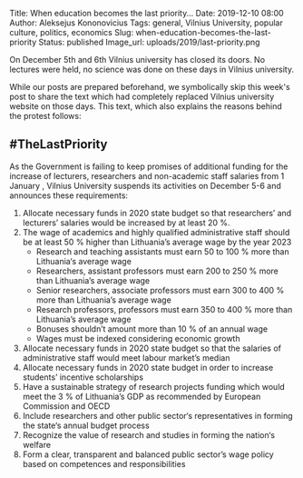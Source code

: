 Title: When education becomes the last priority...
Date: 2019-12-10 08:00
Author: Aleksejus Kononovicius
Tags: general, Vilnius University, popular culture, politics, economics
Slug: when-education-becomes-the-last-priority
Status: published
Image_url: uploads/2019/last-priority.png

On December 5th and 6th Vilnius university has closed its doors. No lectures
were held, no science was done on these days in Vilnius university.

While our posts are prepared beforehand, we symbolically skip this week's post
to share the text which had completely replaced Vilnius university website on
those days. This text, which also explains the reasons behind the protest
follows:

## \#TheLastPriority

As the Government is failing to keep promises of additional funding for the
increase of lecturers, researchers and non-academic staff salaries from 1
January , Vilnius University suspends its activities on December 5-6 and
announces these requirements:

1. Allocate necessary funds in 2020 state budget so that researchers’ and
lecturers’ salaries would be increased by at least 20 %.
1. The wage of academics and highly qualified administrative staff should be at
least 50 % higher than Lithuania’s average wage by the year 2023
    * Research and teaching assistants must earn 50 to 100 % more than
    Lithuania‘s average wage
    * Researchers, assistant professors must earn 200 to 250 % more than
    Lithuania’s average wage
    * Senior researchers, associate professors must earn 300 to 400 % more than
    Lithuania’s average wage
    * Research professors, professors must earn 350 to 400 % more than
    Lithuania’s average wage
    * Bonuses shouldn’t amount more than 10 % of an annual wage
    * Wages must be indexed considering economic growth
1. Allocate necessary funds in 2020 state budget so that the salaries of
administrative staff would meet labour market’s median
1. Allocate necessary funds in 2020 state budget in order to increase students’
incentive scholarships
1. Have a sustainable strategy of research projects funding which would meet
the 3 % of Lithuania’s GDP as recommended by European Commission and OECD
1. Include researchers and other public sector‘s representatives in forming the
state‘s annual budget process
1. Recognize the value of research and studies in forming the nation‘s welfare
1. Form a clear, transparent and balanced public sector’s wage policy based on
competences and responsibilities

